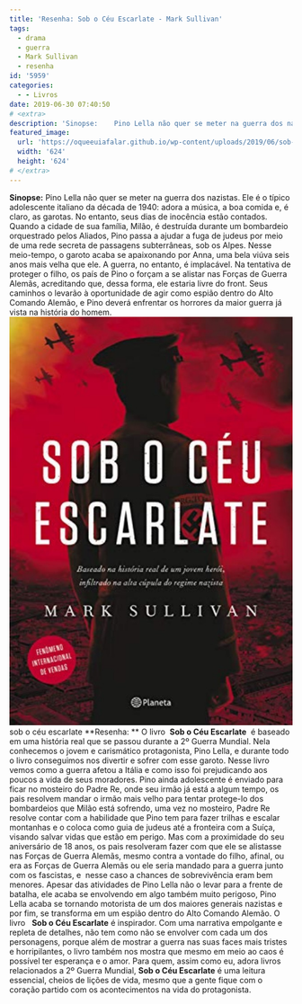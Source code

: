 ```yaml
---
title: 'Resenha: Sob o Céu Escarlate - Mark Sullivan'
tags:
  - drama
  - guerra
  - Mark Sullivan
  - resenha
id: '5959'
categories:
  - - Livros
date: 2019-06-30 07:40:50
# <extra>
description: 'Sinopse:    Pino Lella não quer se meter na guerra dos nazistas. Ele é o típico adolescente italiano da década de 1940: adora a música, a boa comida e, é claro, as garotas. No entanto, seus dias de inocência estão contados. Quando a cidade de sua família, Milão, é destruída durante um bombardeio orquestrado pelos Aliados, Pino passa a ajudar a fuga de judeus por meio de uma rede secreta de passagens subterrâneas, sob os Alpes. Nesse meio-tempo, o garoto acaba se apaixonando por Anna, uma bela viúva seis anos mais velha que ele. A guerra, no entanto, é implacável. Na tentativa de proteger o filho, os país de Pino o forçam a se alistar nas Forças de Guerra Alemãs, acreditando que, dessa forma, ele estaria livre do front. Seus caminhos o levarão à oportunidade de agir como espião dentro do &hellip;'
featured_image: 
  url: 'https://oqueeuiafalar.github.io/wp-content/uploads/2019/06/sob-o-ceu-escarlate.jpg'
  width: '624'
  height: '624'
# </extra>
---
```


**Sinopse:** Pino Lella não quer se meter na guerra dos nazistas. Ele é o típico adolescente italiano da década de 1940: adora a música, a boa comida e, é claro, as garotas. No entanto, seus dias de inocência estão contados. Quando a cidade de sua família, Milão, é destruída durante um bombardeio orquestrado pelos Aliados, Pino passa a ajudar a fuga de judeus por meio de uma rede secreta de passagens subterrâneas, sob os Alpes. Nesse meio-tempo, o garoto acaba se apaixonando por Anna, uma bela viúva seis anos mais velha que ele. A guerra, no entanto, é implacável. Na tentativa de proteger o filho, os país de Pino o forçam a se alistar nas Forças de Guerra Alemãs, acreditando que, dessa forma, ele estaria livre do front. Seus caminhos o levarão à oportunidade de agir como espião dentro do Alto Comando Alemão, e Pino deverá enfrentar os horrores da maior guerra já vista na história do homem. ![livro - sob o céu escarlate](/wp-content/uploads/2019/06/sob-o-ceu-escarlate.jpg) sob o céu escarlate **Resenha: ** O livro  **Sob o Céu Escarlate**  é baseado em uma história real que se passou durante a 2º Guerra Mundial. Nela conhecemos o jovem e carismático protagonista, Pino Lella, e durante todo o livro conseguimos nos divertir e sofrer com esse garoto. Nesse livro vemos como a guerra afetou a Itália e como isso foi prejudicando aos poucos a vida de seus moradores. Pino ainda adolescente é enviado para ficar no mosteiro do Padre Re, onde seu irmão já está a algum tempo, os pais resolvem mandar o irmão mais velho para tentar protege-lo dos bombardeios que Milão está sofrendo, uma vez no mosteiro, Padre Re resolve contar com a habilidade que Pino tem para fazer trilhas e escalar montanhas e o coloca como guia de judeus até a fronteira com a Suíça, visando salvar vidas que estão em perigo. Mas com a proximidade do seu aniversário de 18 anos, os pais resolveram fazer com que ele se alistasse nas Forças de Guerra Alemãs, mesmo contra a vontade do filho, afinal, ou era as Forças de Guerra Alemãs ou ele seria mandado para a guerra junto com os fascistas, e  nesse caso a chances de sobrevivência eram bem menores. Apesar das atividades de Pino Lella não o levar para a frente de batalha, ele acaba se envolvendo em algo também muito perigoso, Pino Lella acaba se tornando motorista de um dos maiores generais nazistas e por fim, se transforma em um espião dentro do Alto Comando Alemão. O livro   **Sob o Céu Escarlate** é inspirador. Com uma narrativa empolgante e repleta de detalhes, não tem como não se envolver com cada um dos personagens, porque além de mostrar a guerra nas suas faces mais tristes e horripilantes, o livro também nos mostra que mesmo em meio ao caos é possível ter esperança e o amor. Para quem, assim como eu, adora livros relacionados a 2º Guerra Mundial, **Sob o Céu Escarlate** é uma leitura essencial, cheios de lições de vida, mesmo que a gente fique com o coração partido com os acontecimentos na vida do protagonista.
